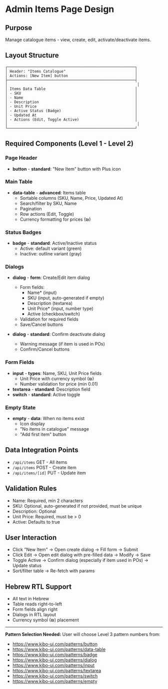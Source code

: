 # Admin Items Page Design

## Purpose
Manage catalogue items - view, create, edit, activate/deactivate items.

## Layout Structure
```
┌─────────────────────────────────────────────────────────┐
│ Header: "Items Catalogue"                               │
│ Actions: [New Item] button                              │
├─────────────────────────────────────────────────────────┤
│                                                          │
│ Items Data Table                                        │
│ - SKU                                                   │
│ - Name                                                  │
│ - Description                                           │
│ - Unit Price                                            │
│ - Active Status (Badge)                                 │
│ - Updated At                                            │
│ - Actions (Edit, Toggle Active)                         │
│                                                          │
└─────────────────────────────────────────────────────────┘
```

## Required Components (Level 1 - Level 2)

### Page Header
- **button** - **standard**: "New Item" button with Plus icon

### Main Table
- **data-table** - **advanced**: Items table
  - Sortable columns (SKU, Name, Price, Updated At)
  - Search/filter by SKU, Name
  - Pagination
  - Row actions (Edit, Toggle)
  - Currency formatting for prices (₪)

### Status Badges
- **badge** - **standard**: Active/Inactive status
  - Active: default variant (green)
  - Inactive: outline variant (gray)

### Dialogs
- **dialog** - **form**: Create/Edit item dialog
  - Form fields:
    - Name* (input)
    - SKU (input, auto-generated if empty)
    - Description (textarea)
    - Unit Price* (input, number type)
    - Active (checkbox/switch)
  - Validation for required fields
  - Save/Cancel buttons

- **dialog** - **standard**: Confirm deactivate dialog
  - Warning message (if item is used in POs)
  - Confirm/Cancel buttons

### Form Fields
- **input** - **types**: Name, SKU, Unit Price fields
  - Unit Price with currency symbol (₪)
  - Number validation for price (min 0.01)
- **textarea** - **standard**: Description field
- **switch** - **standard**: Active toggle

### Empty State
- **empty** - **data**: When no items exist
  - Icon display
  - "No items in catalogue" message
  - "Add first item" button

## Data Integration Points
- `/api/items` GET - All items
- `/api/items` POST - Create item
- `/api/items/[id]` PUT - Update item

## Validation Rules
- Name: Required, min 2 characters
- SKU: Optional, auto-generated if not provided, must be unique
- Description: Optional
- Unit Price: Required, must be > 0
- Active: Defaults to true

## User Interaction
- Click "New Item" → Open create dialog → Fill form → Submit
- Click Edit → Open edit dialog with pre-filled data → Modify → Save
- Toggle Active → Confirm dialog (especially if item used in POs) → Update status
- Sort/filter table → Re-fetch with params

## Hebrew RTL Support
- All text in Hebrew
- Table reads right-to-left
- Form fields align right
- Dialogs in RTL layout
- Currency symbol (₪) placement

---

**Pattern Selection Needed:**
User will choose Level 3 pattern numbers from:
- https://www.kibo-ui.com/patterns/button
- https://www.kibo-ui.com/patterns/data-table
- https://www.kibo-ui.com/patterns/badge
- https://www.kibo-ui.com/patterns/dialog
- https://www.kibo-ui.com/patterns/input
- https://www.kibo-ui.com/patterns/textarea
- https://www.kibo-ui.com/patterns/switch
- https://www.kibo-ui.com/patterns/empty
